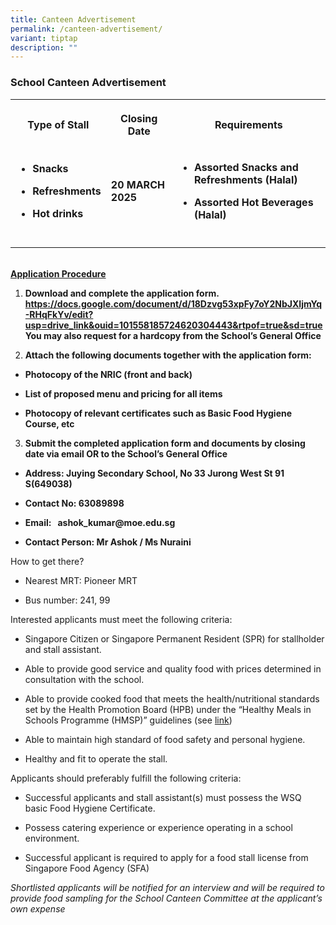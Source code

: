 ```yaml
---
title: Canteen Advertisement
permalink: /canteen-advertisement/
variant: tiptap
description: ""
---
```

<h3><strong>School Canteen Advertisement</strong></h3>
<p></p>
<table style="minWidth: 75px">
<colgroup>
<col>
<col>
<col>
</colgroup>
<tbody>
<tr>
<th rowspan="1" colspan="1">
<p>Type of Stall</p>
</th>
<th rowspan="1" colspan="1">
<p>Closing Date</p>
</th>
<th rowspan="1" colspan="1">
<p>Requirements</p>
</th>
</tr>
<tr>
<td rowspan="1" colspan="1">
<ul data-tight="true" class="tight">
<li>
<p><strong>Snacks</strong>
</p>
</li>
<li>
<p><strong>Refreshments</strong>
</p>
</li>
<li>
<p><strong>Hot drinks</strong>
</p>
</li>
</ul>
</td>
<td rowspan="1" colspan="1">
<p><strong>20 MARCH 2025</strong>
</p>
</td>
<td rowspan="1" colspan="1">
<ul data-tight="true" class="tight">
<li>
<p><strong>Assorted Snacks and Refreshments (Halal)</strong>
</p>
</li>
<li>
<p><strong>Assorted Hot Beverages (Halal)</strong>
</p>
</li>
</ul>
</td>
</tr>
<tr>
<td rowspan="1" colspan="1">
<p></p>
</td>
<td rowspan="1" colspan="1">
<p></p>
</td>
<td rowspan="1" colspan="1">
<p></p>
</td>
</tr>
</tbody>
</table>
<p>
<br><strong><u>Application Procedure</u></strong>
</p>
<ol data-tight="true" class="tight">
<li>
<p><strong>Download and complete the application form. <a href="https://docs.google.com/document/d/18Dzvg53xpFy7oY2NbJXIjmYq-RHqFkYv/edit?usp=drive_link&amp;ouid=101558185724620304443&amp;rtpof=true&amp;sd=true" rel="noopener noreferrer nofollow" target="_blank">https://docs.google.com/document/d/18Dzvg53xpFy7oY2NbJXIjmYq-RHqFkYv/edit?usp=drive_link&amp;ouid=101558185724620304443&amp;rtpof=true&amp;sd=true</a></strong>
<br><strong>You may also request for a hardcopy from the School’s General Office</strong>
</p>
</li>
</ol>
<p></p>
<ol start="2" data-tight="true" class="tight">
<li>
<p><strong>Attach the following documents together with the application form:</strong>
</p>
</li>
</ol>
<ul data-tight="true" class="tight">
<li>
<p><strong>Photocopy of the NRIC (front and back)</strong>
</p>
</li>
<li>
<p><strong>List of proposed menu and pricing for all items</strong>
</p>
</li>
<li>
<p><strong>Photocopy of relevant certificates such as Basic Food Hygiene Course, etc</strong>
</p>
</li>
</ul>
<p></p>
<ol start="3" data-tight="true" class="tight">
<li>
<p><strong>Submit the completed application form and documents by closing date via email OR to the School’s General Office</strong>
</p>
</li>
</ol>
<ul data-tight="true" class="tight">
<li>
<p><strong>Address: Juying Secondary School, No 33 Jurong West St 91 S(649038)</strong>
</p>
</li>
<li>
<p><strong>Contact No: 63089898</strong>
</p>
</li>
<li>
<p><strong>Email:&nbsp;&nbsp;&nbsp;<a rel="noopener noreferrer nofollow" target="_blank">ashok_kumar@moe.edu.sg</a></strong>
</p>
</li>
<li>
<p><strong>Contact Person: Mr Ashok / Ms Nuraini</strong>
</p>
</li>
</ul>
<p></p>
<p>How to get there?</p>
<ul data-tight="true" class="tight">
<li>
<p>Nearest MRT: Pioneer MRT</p>
</li>
<li>
<p>Bus number: 241, 99</p>
</li>
</ul>
<p></p>
<p>Interested applicants must meet the following criteria:</p>
<ul data-tight="true" class="tight">
<li>
<p>Singapore Citizen or Singapore Permanent Resident (SPR) for stallholder
and stall assistant.</p>
</li>
<li>
<p>Able to provide good service and quality food with prices determined in
consultation with the school.</p>
</li>
<li>
<p>Able to provide cooked food that meets the health/nutritional standards
set by the Health Promotion Board (HPB) under the “Healthy Meals in Schools
Programme (HMSP)” guidelines (see&nbsp;<a href="https://hpb.gov.sg/schools/school-programmes/healthy-meals-in-schools-programme" rel="noopener noreferrer nofollow" target="_blank">link</a>)</p>
</li>
<li>
<p>Able to maintain high standard of food safety and personal hygiene.</p>
</li>
<li>
<p>Healthy and fit to operate the stall.</p>
</li>
</ul>
<p></p>
<p>Applicants should preferably fulfill the following criteria:</p>
<ul data-tight="true" class="tight">
<li>
<p>Successful applicants and stall assistant(s) must possess the WSQ basic
Food Hygiene Certificate.</p>
</li>
<li>
<p>Possess catering experience or experience operating in a school environment.</p>
</li>
<li>
<p>Successful applicant is required to apply for a food stall license from
Singapore Food Agency (SFA)</p>
</li>
</ul>
<p></p>
<p><em>Shortlisted applicants will be notified for an interview and will be required to provide food sampling for the School Canteen Committee at the applicant’s own expense</em>
</p>
<p>&nbsp;</p>